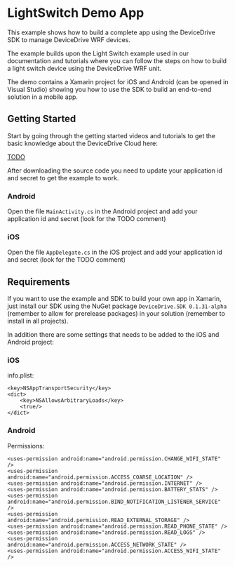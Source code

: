 # LightSwitch Demo App
This example shows how to build a complete app using the DeviceDrive SDK to manage DeviceDrive WRF devices. 

The example builds upon the Light Switch example used in our documentation and tutorials where you can follow the steps on how to build a light switch device using the DeviceDrive WRF unit.

The demo contains a Xamarin project for iOS and Android (can be opened in Visual Studio) showing you how to use the SDK to build an end-to-end solution in a mobile app.

## Getting Started
Start by going through the getting started videos and tutorials to get the basic knowledge about the DeviceDrive Cloud here:

[TODO](Link)

After downloading the source code you need to update your application id and secret to get the example to work.

### Android
Open the file ```MainActivity.cs``` in the Android project and add your application id and secret (look for the TODO comment)

### iOS
Open the file ```AppDelegate.cs``` in the iOS project and add your application id and secret (look for the TODO comment)

## Requirements 
If you want to use the example and SDK to build your own app in Xamarin, just install our SDK using the NuGet package ```DeviceDrive.SDK 0.1.31-alpha``` (remember to allow for prerelease packages) in your solution (remember to install in all projects).

In addition there are some settings that needs to be added to the iOS and Android project:

### iOS
info.plist: 

```
<key>NSAppTransportSecurity</key>
<dict>
    <key>NSAllowsArbitraryLoads</key>    
    <true/>
</dict>

```


### Android
Permissions:

```
<uses-permission android:name="android.permission.CHANGE_WIFI_STATE" />
<uses-permission android:name="android.permission.ACCESS_COARSE_LOCATION" />
<uses-permission android:name="android.permission.INTERNET" />
<uses-permission android:name="android.permission.BATTERY_STATS" />
<uses-permission android:name="android.permission.BIND_NOTIFICATION_LISTENER_SERVICE" />
<uses-permission android:name="android.permission.READ_EXTERNAL_STORAGE" />
<uses-permission android:name="android.permission.READ_PHONE_STATE" />
<uses-permission android:name="android.permission.READ_LOGS" />
<uses-permission android:name="android.permission.ACCESS_NETWORK_STATE" />
<uses-permission android:name="android.permission.ACCESS_WIFI_STATE" />
```